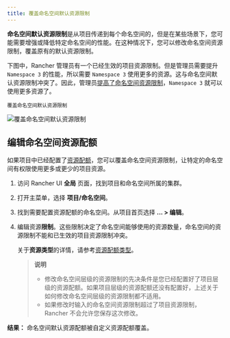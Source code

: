 ```yaml
---
title: 覆盖命名空间默认资源限制
---
```


**命名空间默认资源限制**是从项目传递到每个命名空间的，但是在某些场景下，您可能需要增强或降低特定命名空间的性能。在这种情况下，您可以修改命名空间资源限制，覆盖原有的默认资源限制。

下图中，Rancher 管理员有一个已经生效的项目资源限制。但是管理员需要提升 `Namespace 3` 的性能，所以需要 `Namespace 3` 使用更多的资源。这与命名空间默认资源限制冲突了。因此，管理员[提高了命名空间资源限制](/docs/rancher2.5/cluster-admin/projects-and-namespaces/_index)，`Namespace 3` 就可以使用更多资源了。

<sup>覆盖命名空间默认资源限制</sup>

![覆盖命名空间默认资源限制](/img/rancher/rancher-resource-quota-override.svg)

## 编辑命名空间资源配额

如果项目中已经配置了[资源配额](/docs/rancher2.5/project-admin/resource-quotas/_index)，您可以覆盖命名空间资源限制，让特定的命名空间有权限使用更多或更少的项目资源。

1. 访问 Rancher UI **全局** 页面，找到项目和命名空间所属的集群。

1. 打开主菜单，选择 **项目/命名空间**。

1. 找到需要配置资源配额的命名空间。从项目首页选择 **... > 编辑**。

1. 编辑资源**限制**。这些限制决定了命名空间能够使用的资源数量，命名空间的资源限制不能和已生效的项目资源限制冲突。

   关于**资源类型**的详情，请参考[资源配额类型](/docs/rancher2.5/project-admin/resource-quotas/_index)。

   > **说明**
   >
   > - 修改命名空间层级的资源限制的先决条件是您已经配置好了项目层级的资源配额。如果项目层级的资源配额还没有配置好，上述关于如何修改命名空间层级的资源限制都不适用。
   > - 如果修改时输入的命名空间资源限制超过了项目资源限制，Rancher 不会允许您保存这次修改。

**结果：** 命名空间默认资源配额被自定义资源配额覆盖。
